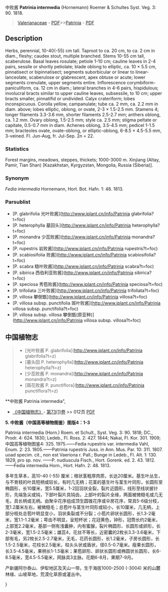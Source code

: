 中败酱 **Patrinia intermedia** (Hornemann) Roemer & Schultes Syst. Veg. 3: 90. 1818.

> [Valerianaceae](http://www.iplant.cn/info/Valerianaceae?t=foc) - [PDF](http://www.iplant.cn/foc/pdf/Valerianaceae.pdf)>>[Patrinia](http://www.iplant.cn/info/Patrinia?t=foc) - [PDF](http://www.iplant.cn/foc/pdf/Patrinia.pdf)

## Description

Herbs, perennial, 10-40(-55) cm tall. Taproot to ca. 20 cm, to ca. 2 cm in diam., fleshy; caudex stout, multiple branched. Stems 10-55 cm tall, scaberulose. Basal leaves rosulate; petiole 1-10 cm; cauline leaves in 2-4 pairs, sessile or shortly petiolate; blade oblong to elliptic, ca. 10 × 5.5 cm, pinnatisect or bipinnatisect; segments suborbicular or linear to linear-lanceolate, scaberulose or glabrescent, apex obtuse or acute; lower segments crenulate, upper segments entire. Inflorescence corymbiform-paniculiform, ca. 12 cm in diam.; lateral branches in 4-6 pairs, hispidulous; involucral bracts similar to upper cauline leaves, subsessile, to 10 cm; upper bracts smaller, pinnatifid or undivided. Calyx crateriform; lobes inconspicuous. Corolla yellow, campanulate; tube ca. 2 mm, ca. 2.2 mm in diam. above; lobes elliptic, oblong, or ovate, 2-3 × 1.5-2.5 mm. Stamens 4; longer filaments 3.3-3.6 mm, shorter filaments 2.5-2.7 mm; anthers oblong, ca. 1.2 mm. Ovary oblong, 1.5-2.5 mm; style ca. 2.5 mm; stigma peltate or capitate, 0.5-0.7 mm in diam. Achenes oblong, 3.5-4.5 mm; pedicel 1-1.5 mm; bracteoles ovate, ovate-oblong, or elliptic-oblong, 6-8.5 × 4.5-5.5 mm, 3-veined. Fl. Jun-Aug, fr. Jul-Sep. 2*n* = 22.

### Statistics
Forest margins, meadows, steppes, thickets; 1000-3000 m. Xinjiang (Altay, Pamir, Tian Shan) [Kazakhstan, Kyrgyzstan, Mongolia, Russia (Siberia)].

### Synonym
*Fedia intermedia* Hornemann, Hort. Bot. Hafn. 1: 48. 1813.

### Parsublist

* [P.  glabrifolia  光叶败酱](http://www.iplant.cn/info/Patrinia glabrifolia?t=foc)
* [P.  heterophylla  墓回头](http://www.iplant.cn/info/Patrinia heterophylla?t=foc)
* [P.  monandra  少蕊败酱](http://www.iplant.cn/info/Patrinia monandra?t=foc)
* [P.  rupestris  岩败酱](http://www.iplant.cn/info/Patrinia rupestris?t=foc)
* [P.  scabiosifolia  败酱](http://www.iplant.cn/info/Patrinia scabiosifolia?t=foc)
* [P.  scabra  糙叶败酱](http://www.iplant.cn/info/Patrinia scabra?t=foc)
* [P.  sibirica  西伯利亚败酱](http://www.iplant.cn/info/Patrinia sibirica?t=foc)
* [P.  speciosa  秀苞败酱](http://www.iplant.cn/info/Patrinia speciosa?t=foc)
* [P.  trifoliata  三叶败酱](http://www.iplant.cn/info/Patrinia trifoliata?t=foc)
* [P.  villosa  攀倒甑](http://www.iplant.cn/info/Patrinia villosa?t=foc)
* [P.  villosa subsp. punctifolia  斑叶败酱](http://www.iplant.cn/info/Patrinia villosa subsp. punctifolia?t=foc)
* [P.  villosa subsp. villosa  攀倒甑(原亚种)](http://www.iplant.cn/info/Patrinia villosa subsp. villosa?t=foc)


## 中国植物志

> * [光叶败酱  P.  glabrifolia](http://www.iplant.cn/info/Patrinia glabrifolia?t=z)
> * [墓头回  P.  heterophylla](http://www.iplant.cn/info/Patrinia heterophylla?t=z)
> * [少蕊败酱  P.  monandra](http://www.iplant.cn/info/Patrinia monandra?t=z)
> * [斑花败酱  P.  punctiflora](http://www.iplant.cn/info/Patrinia punctiflora?t=z)


**中败酱 Patrinia intermedia",


* [《中国植物志》](http://www.iplant.cn/frps)- [第73(1)卷](http://www.iplant.cn/frps/vol/73(1)) >> 012页 [PDF](http://www.iplant.cn/frps/pdf/73(1)/012a.PDF)

**5. 中败酱（中国高等植物图鉴）图版4：1-3**

Patrinia intermedia (Horn.) Roem. et Schult., Syst. Veg. 3: 90. 1818; DC., Prodr. 4: 624. 1830; Ledeb., Fl. Ross. 2: 427. 1844; Nakai, Fl. Kor. 301. 1909; 中国高等植物图鉴4: 325. 1975.——Fedia rupestris var. intermedia Vahl, Enum. 2: 23. 1805.——Patrinia rupestris Juss. in Ann. Mus. Par. 10: 311. 1807. uoad specim. cit., non est Vaeriona r. Pall.; Bunge in Ledeb., Fl. Alt. 1: 130. 1829, pro sp. nov. ——P. nudiuscula Fisch., Hort. Gorenk. ed. 2. 43. 1812.——Fedia intermedia Horn., Hort. Hafn. 2: 48. 1813.

多年生草本，高10-40 (-55) 厘米；根状茎粗厚肉质，长达20厘米。基生叶丛生，与不育枝的叶具短柄或较长，有时几无柄；花茎的基生叶与茎生叶同形，长圆形至椭圆形，长10厘米，宽5.5厘米，1-2回羽状全裂，裂片近圆形，线形至线状披针形，先端急尖或钝，下部叶裂片具钝齿，上部叶的裂片全缘，两面被微糙毛或几无毛，具长柄或无柄。由聚伞花序组成顶生圆锥花序或伞房花序，常具5-6级分枝，宽1.2厘米左右，被微糙毛；总苞叶与茎生叶同形或较小，长10厘米，几无柄，上部分枝处总苞叶明显变小，羽状条裂或不分裂；小苞片卵状长圆形，长1.3-2毫米，宽1.1-1.2毫米；萼齿不明显，呈短杯状；花冠黄色，钟形，冠筒长约2毫米，上部宽2.2毫米，基部一侧有浅囊肿，内有蜜腺，裂片椭圆形、长圆形或卵形，长2-3毫米，宽1.5-2.5毫米；雄蕊4，花丝不等长，近密囊的2枚长3.3-3.6毫米，下部有毛，另2枚长2.5-2.7毫米，无毛，花药长圆形，长1.2毫米，子房长圆形，长1.5-2.5毫米，花柱长2.5毫米，柱头头状或盾状，径0.5-0.7毫米。瘦果长圆形，长3.5-4.5毫米，果柄长1-1.5毫米；果苞卵形、卵状长圆形或椭圆状长圆形，长6-8.5毫米，宽4.5-5.5毫米，网脉具3主脉。花期6-8月，果期7-9月。

产新疆阿尔泰山、伊犁地区及天山一带。生于海拔1000-2500 (-3004) 米的山麓林缘、山坡草地，荒漠化草原或灌丛中。

}